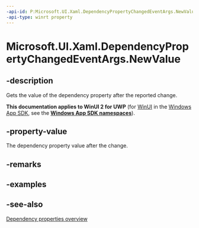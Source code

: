 ```yaml
---
-api-id: P:Microsoft.UI.Xaml.DependencyPropertyChangedEventArgs.NewValue
-api-type: winrt property
---
```


<!-- Property syntax
public object NewValue { get; }
-->

# Microsoft.UI.Xaml.DependencyPropertyChangedEventArgs.NewValue

## -description
Gets the value of the dependency property after the reported change.

**This documentation applies to WinUI 2 for UWP** (for [WinUI](/windows/apps/winui/winui3/) in the [Windows App SDK](/windows/apps/windows-app-sdk/), see the **[Windows App SDK namespaces](/windows/windows-app-sdk/api/winrt/)**).

## -property-value
The dependency property value after the change.

## -remarks

## -examples

## -see-also
[Dependency properties overview](/windows/uwp/xaml-platform/dependency-properties-overview)
